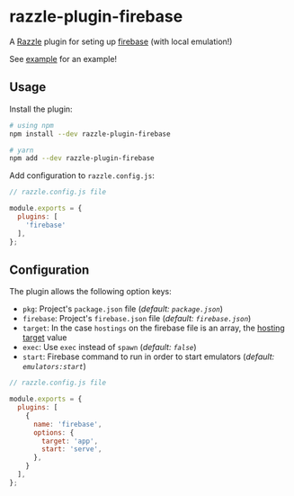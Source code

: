 # razzle-plugin-firebase

A [Razzle](https://github.com/jaredpalmer/razzle) plugin for seting up [firebase](https://developers.google.com/web/tools/workbox/modules/workbox-webpack-plugin) (with local emulation!)

See [example](./example) for an example!

## Usage

Install the plugin:

```sh
# using npm
npm install --dev razzle-plugin-firebase

# yarn
npm add --dev razzle-plugin-firebase
```

Add configuration to `razzle.config.js`:

```js
// razzle.config.js file

module.exports = {
  plugins: [
    'firebase'
  ],
};
```

## Configuration

The plugin allows the following option keys:

- `pkg`: Project's `package.json` file (_default: `package.json`_)
- `firebase`: Project's `firebase.json` file (_default: `firebase.json`_)
- `target`: In the case `hostings` on the firebase file is an array, the [hosting target](https://firebase.google.com/docs/cli/targets) value
- `exec`: Use `exec` instead of `spawn` (_default: `false`_)
- `start`: Firebase command to run in order to start emulators (_default: `emulators:start`_)

```js
// razzle.config.js file

module.exports = {
  plugins: [
    {
      name: 'firebase',
      options: {
        target: 'app',
        start: 'serve',
      },
    }
  ],
};
```
